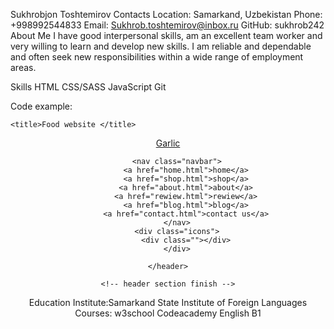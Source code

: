 Sukhrobjon  Toshtemirov
Contacts 
Location: Samarkand, Uzbekistan
Phone: +998992544833
Email: Sukhrob.toshtemirov@inbox.ru
GitHub: sukhrob242
About Me
I have good interpersonal skills, am an excellent team worker and very willing to learn and develop new skills.
I am reliable and dependable and often seek new responsibilities within a wide range of employment areas.

Skills
HTML
CSS/SASS
JavaScript
Git

Code example:
<!DOCTYPE html>
<html lang="en">
<head>
    <meta charset="UTF-8">
    <meta http-equiv="X-UA-Compatible" content="IE=edge">
    <meta name="viewport" content="width=device-width, initial-scale=1.0">
    <link rel="stylesheet" href="./style css/style.css">

    <title>Food website </title>
</head>
<body>
    <!-- header section start -->
    <header class="header">
        <a href="#" class="logo"> <i class="fas fa-shopping-basket"></i>Garlic</a>

        <nav class="navbar">
            <a href="home.html">home</a>
            <a href="shop.html">shop</a>
            <a href="about.html">about</a>
            <a href="rewiew.html">rewiew</a>
            <a href="blog.html">blog</a>
            <a href="contact.html">contact us</a>
        </nav>
        <div class="icons">
            <div class=""></div>
        </div>

    </header>

    <!-- header section finish -->


   <script src="./app js/app.js"></script> 
</body>
</html>

Education
Institute:Samarkand State Institute of Foreign Languages
Courses:
w3school
Codeacademy
English
B1